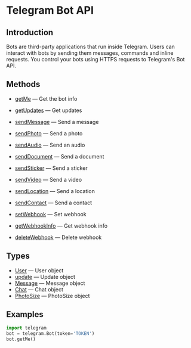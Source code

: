 # Telegram Bot API

## Introduction

Bots are third-party applications that run inside Telegram. Users can interact with bots by sending them messages, commands and inline requests. You control your bots using HTTPS requests to Telegram's Bot API.

## Methods
- [getMe](https://core.telegram.org/bots/api#getme) — Get the bot info
- [getUpdates](https://core.telegram.org/bots/api#getupdates) — Get updates
- [sendMessage](https://core.telegram.org/bots/api#sendmessage) — Send a message
- [sendPhoto](https://core.telegram.org/bots/api#sendphoto) — Send a photo
- [sendAudio](https://core.telegram.org/bots/api#sendaudio) — Send an audio
- [sendDocument](https://core.telegram.org/bots/api#senddocument) — Send a document
- [sendSticker](https://core.telegram.org/bots/api#sendsticker) — Send a sticker
- [sendVideo](https://core.telegram.org/bots/api#sendvideo) — Send a video
- [sendLocation](https://core.telegram.org/bots/api#sendlocation) — Send a location
- [sendContact](https://core.telegram.org/bots/api#sendcontact) — Send a contact

- [setWebhook](https://core.telegram.org/bots/api#setwebhook) — Set webhook
- [getWebhookInfo](https://core.telegram.org/bots/api#getwebhookinfo) — Get webhook info
- [deleteWebhook](https://core.telegram.org/bots/api#deletewebhook) — Delete webhook

## Types

- [User](https://core.telegram.org/bots/api#user) — User object
- [update](https://core.telegram.org/bots/api#update) — Update object
- [Message](https://core.telegram.org/bots/api#message) — Message object
- [Chat](https://core.telegram.org/bots/api#chat) — Chat object
- [PhotoSize](https://core.telegram.org/bots/api#photosize) — PhotoSize object

## Examples

```python
import telegram
bot = telegram.Bot(token='TOKEN')
bot.getMe()
```

